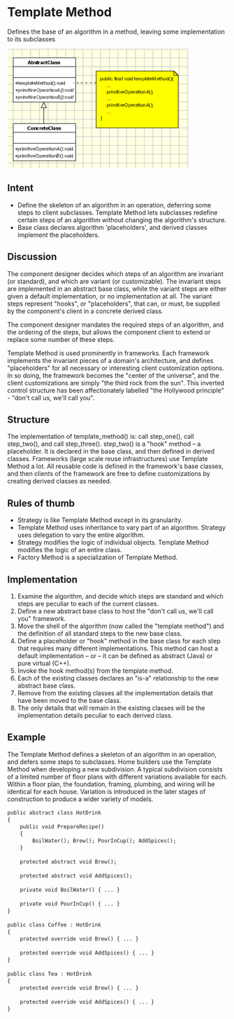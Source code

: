 # Template Method
Defines the base of an algorithm in a method, leaving some implementation to its subclasses

![Template-Method](./media/template-method.gif)

## Intent
- Define the skeleton of an algorithm in an operation, deferring some steps to client subclasses. Template Method lets subclasses redefine certain steps of an algorithm without changing the algorithm's structure.
- Base class declares algorithm 'placeholders', and derived classes implement the placeholders.

## Discussion
The component designer decides which steps of an algorithm are invariant (or standard), and which are variant (or customizable). The invariant steps are implemented in an abstract base class, while the variant steps are either given a default implementation, or no implementation at all. The variant steps represent "hooks", or "placeholders", that can, or must, be supplied by the component's client in a concrete derived class.

The component designer mandates the required steps of an algorithm, and the ordering of the steps, but allows the component client to extend or replace some number of these steps.

Template Method is used prominently in frameworks. Each framework implements the invariant pieces of a domain's architecture, and defines "placeholders" for all necessary or interesting client customization options. In so doing, the framework becomes the "center of the universe", and the client customizations are simply "the third rock from the sun". This inverted control structure has been affectionately labelled "the Hollywood principle" - "don't call us, we'll call you".

## Structure
The implementation of template_method() is: call step_one(), call step_two(), and call step_three().  step_two() is a "hook" method – a placeholder. It is declared in the base class, and then defined in derived classes. Frameworks (large scale reuse infrastructures) use Template Method a lot. All reusable code is defined in the framework's base classes, and then clients of the framework are free to define customizations by creating derived classes as needed.

## Rules of thumb
- Strategy is like Template Method except in its granularity.
- Template Method uses inheritance to vary part of an algorithm. Strategy uses delegation to vary the entire algorithm.
- Strategy modifies the logic of individual objects. Template Method modifies the logic of an entire class.
- Factory Method is a specialization of Template Method.

## Implementation
1. Examine the algorithm, and decide which steps are standard and which steps are peculiar to each of the current classes.
1. Define a new abstract base class to host the "don't call us, we'll call you" framework.
1. Move the shell of the algorithm (now called the "template method") and the definition of all standard steps to the new base class.
1. Define a placeholder or "hook" method in the base class for each step that requires many different implementations. This method can host a default implementation – or – it can be defined as abstract (Java) or pure virtual (C++).
1. Invoke the hook method(s) from the template method.
1. Each of the existing classes declares an "is-a" relationship to the new abstract base class.
1. Remove from the existing classes all the implementation details that have been moved to the base class.
1. The only details that will remain in the existing classes will be the implementation details peculiar to each derived class.

## Example
The Template Method defines a skeleton of an algorithm in an operation, and defers some steps to subclasses. Home builders use the Template Method when developing a new subdivision. A typical subdivision consists of a limited number of floor plans with different variations available for each. Within a floor plan, the foundation, framing, plumbing, and wiring will be identical for each house. Variation is introduced in the later stages of construction to produce a wider variety of models.

```
public abstract class HotDrink 
{
    public void PrepareRecipe()
    {
        BoilWater(); Brew(); PourInCup(); AddSpices();
    }

    protected abstract void Brew();

    protected abstract void AddSpices();

    private void BoilWater() { ... }

    private void PourInCup() { ... }
}

public class Coffee : HotDrink 
{
    protected override void Brew() { ... }

    protected override void AddSpices() { ... }
}

public class Tea : HotDrink 
{
    protected override void Brew() { ... }

    protected override void AddSpices() { ... }
}
```